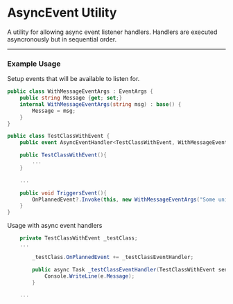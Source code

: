 ﻿# AsyncEvent Utility
A utility for allowing async event listener handlers.
Handlers are executed asyncronously but in sequential order.

---

### Example Usage

Setup events that will be available to listen for.
```csharp
public class WithMessageEventArgs : EventArgs {
    public string Message {get; set;}
    internal WithMessageEventArgs(string msg) : base() {
        Message = msg;
    }
}

public class TestClassWithEvent {
    public event AsyncEventHandler<TestClassWithEvent, WithMessageEventArgs> OnPlannedEvent;

    public TestClassWithEvent(){
        ...
    }

    ...

    public void TriggersEvent(){
        OnPlannedEvent?.Invoke(this, new WithMessageEventArgs("Some unique message"));
    }
}
```

Usage with async event handlers
```csharp
    private TestClassWithEvent _testClass;
    ...

        _testClass.OnPlannedEvent += _testClassEventHandler;

        public async Task _testClassEventHandler(TestClassWithEvent sender, WithMessageEventArgs e){
            Console.WriteLine(e.Message);
        }

    ...
```